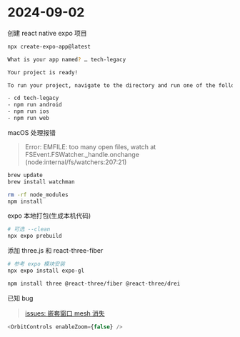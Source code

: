 # 2024-09-02

创建 react native expo 项目

```sh
npx create-expo-app@latest

What is your app named? … tech-legacy

Your project is ready!

To run your project, navigate to the directory and run one of the following npm commands.

- cd tech-legacy
- npm run android
- npm run ios
- npm run web
```

macOS 处理报错
> Error: EMFILE: too many open files, watch
> at FSEvent.FSWatcher._handle.onchange (node:internal/fs/watchers:207:21)

```sh
brew update
brew install watchman

rm -rf node_modules
npm install
```

expo 本地打包(生成本机代码)

```sh
# 可选 --clean
npx expo prebuild
```

添加 three.js 和 react-three-fiber

```sh
# 参考 expo 模块安装
npx expo install expo-gl

npm install three @react-three/fiber @react-three/drei
```

已知 bug

> [issues: 嵌套窗口 mesh 消失](https://github.com/pmndrs/react-three-fiber/issues/3332)

```js
<OrbitControls enableZoom={false} />
```
